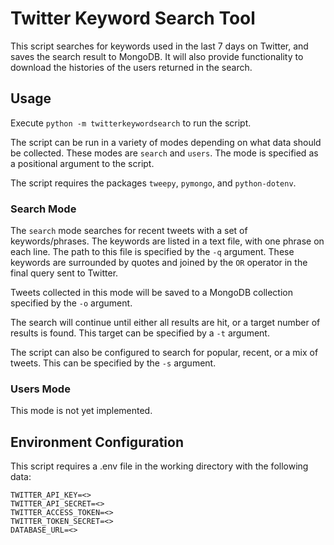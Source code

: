 # Twitter Keyword Search Tool

This script searches for keywords used in the last 7 days on Twitter, and saves the search result to MongoDB.
It will also provide functionality to download the histories of the users returned in the search.

## Usage

Execute `python -m twitterkeywordsearch` to run the script.

The script can be run in a variety of modes depending on what data should be collected.
These modes are `search` and `users`.
The mode is specified as a positional argument to the script.

The script requires the packages `tweepy`, `pymongo`, and `python-dotenv`.

### Search Mode

The `search` mode searches for recent tweets with a set of keywords/phrases.
The keywords are listed in a text file, with one phrase on each line.
The path to this file is specified by the `-q` argument.
These keywords are surrounded by quotes and joined by the `OR` operator in the final query sent to Twitter.

Tweets collected in this mode will be saved to a MongoDB collection specified by the `-o` argument.

The search will continue until either all results are hit, or a target number of results is found.
This target can be specified by a `-t` argument.

The script can also be configured to search for popular, recent, or a mix of tweets.
This can be specified by the `-s` argument.

### Users Mode

This mode is not yet implemented.

## Environment Configuration

This script requires a .env file in the working directory with the following data:

```
TWITTER_API_KEY=<>
TWITTER_API_SECRET=<>
TWITTER_ACCESS_TOKEN=<>
TWITTER_TOKEN_SECRET=<>
DATABASE_URL=<>
```
